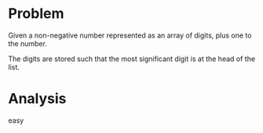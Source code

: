 # Problem

Given a non-negative number represented as an array of digits, plus one to the number.

The digits are stored such that the most significant digit is at the head of the list.

# Analysis

easy